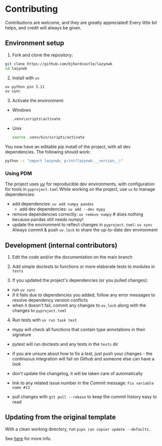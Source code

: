 # Contributing

Contributions are welcome, and they are greatly appreciated!
Every little bit helps, and credit will always be given.

## Environment setup

1. Fork and clone the repository:
```bash
git clone https://github.com/bjhardcastle/lazynwb
cd lazynwb
```

2. Install with `uv` 
```bash
uv python pin 3.11
uv sync
```

3. Activate the environment:
- Windows
  ```bash
  .venv\scripts\activate
  ```

- Unix
  ```bash
  source .venv/bin/scripts/activate
  ```

You now have an editable pip install of the project, with all dev dependencies.
The following should work:
```bash
python -c "import lazynwb; print(lazynwb.__version__)"
```

### Using PDM

The project uses [uv](https://docs.astral.sh/uv/) for reproducible dev environments, with
configuration for tools in `pyproject.toml`
While working on the project, use `uv` to manage dependencies:
- add dependencies: `uv add numpy pandas`
  - add dev dependencies: `uv add --dev mypy`
- remove dependencies correctly: `uv remove numpy`   # does nothing because pandas still needs numpy!
- update the environment to reflect changes in `pyproject.toml`: `uv sync`
Always commit & push `uv.lock` to share the up-to-date dev environment


## Development (internal contributors)

1. Edit the code and/or the documentation on the main branch

2. Add simple doctests to functions or more elaborate tests to modules in `tests`

3. If you updated the project's dependencies (or you pulled changes):
  - run `uv sync`
  - if it fails due to dependencies you added, follow any error messages to resolve dependency version conflicts
  - when it doesn't fail, commit any changes to `uv.lock` along with the changes to `pyproject.toml`

4. Run tests with `uv run task test`
  - mypy will check all functions that contain type annotations in their signature
  - pytest will run doctests and any tests in the `tests` dir
 
- if you are unsure about how to fix a test, just push your changes - the continuous integration will fail on Github and someone else can have a look

- don't update the changelog, it will be taken care of automatically

- link to any related issue number in the Commit message: `Fix variable name #13` 

- pull changes with `git pull --rebase` to keep the commit history easy to read

## Updating from the original template
With a clean working directory, run `pipx run copier update --defaults`.

See [here](https://github.com/bjhardcastle/copier-pdm-npc/blob/main/README.md)
for more info.